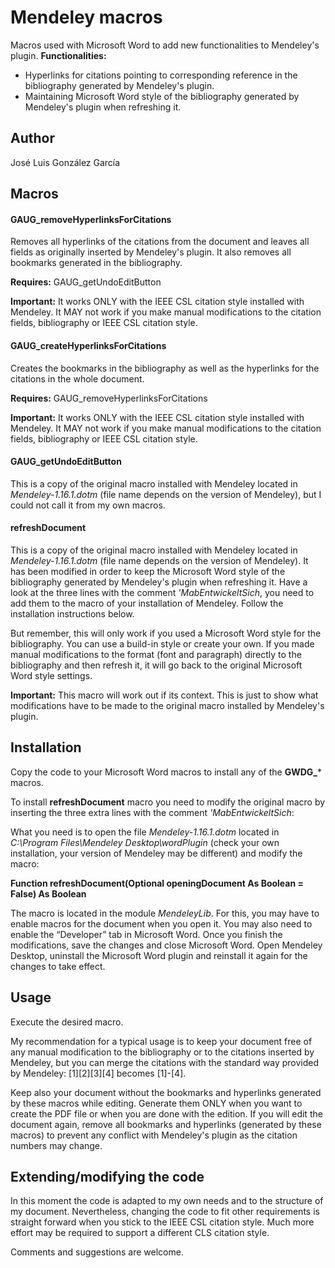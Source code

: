
# Mendeley macros
Macros used with Microsoft Word to add new functionalities to Mendeley's plugin. **Functionalities:**
 - Hyperlinks for citations pointing to corresponding reference in the bibliography generated by Mendeley's plugin.
 - Maintaining Microsoft Word style of the bibliography generated by Mendeley's plugin when refreshing it.

## Author
José Luis González García


## Macros

#### GAUG_removeHyperlinksForCitations
Removes all hyperlinks of the citations from the document and leaves all fields as originally inserted by Mendeley's plugin. It also removes all bookmarks generated in the bibliography.

**Requires:** GAUG_getUndoEditButton

**Important:** It works ONLY with the IEEE CSL citation style installed with Mendeley. It MAY not work if you make manual modifications to the citation fields, bibliography or IEEE CSL citation style.

#### GAUG_createHyperlinksForCitations
Creates the bookmarks in the bibliography as well as the hyperlinks for the citations in the whole document.

**Requires:** GAUG_removeHyperlinksForCitations

**Important:** It works ONLY with the IEEE CSL citation style installed with Mendeley. It MAY not work if you make manual modifications to the citation fields, bibliography or IEEE CSL citation style.

#### GAUG_getUndoEditButton
This is a copy of the original macro installed with Mendeley located in *Mendeley-1.16.1.dotm* (file name depends on the version of Mendeley), but I could not call it from my own macros.

#### refreshDocument
This is a copy of the original macro installed with Mendeley located in *Mendeley-1.16.1.dotm* (file name depends on the version of Mendeley). It has been modified in order to keep the Microsoft Word style of the bibliography generated by Mendeley's plugin when refreshing it. Have a look at the three lines with the comment *'MabEntwickeltSich*, you need to add them to the macro of your installation of Mendeley. Follow the installation instructions below.

But remember, this will only work if you used a Microsoft Word style for the bibliography. You can use a build-in style or create your own. If you made manual modifications to the format (font and paragraph) directly to the bibliography and then refresh it, it will go back to the original Microsoft Word style settings.

**Important:** This macro will work out if its context. This is just to show what modifications have to be made to the original macro installed by Mendeley's plugin.

## Installation
Copy the code to your Microsoft Word macros to install any of the **GWDG_*** macros.

To install **refreshDocument** macro you need to modify the original macro by inserting the three extra lines with the comment *'MabEntwickeltSich*:

What you need is to open the file *Mendeley-1.16.1.dotm* located in *C:\Program Files\Mendeley Desktop\wordPlugin* (check your own installation, your version of Mendeley may be different) and modify the macro:

**Function refreshDocument(Optional openingDocument As Boolean = False) As Boolean**

The macro is located in the module *MendeleyLib*. For this, you may have to enable macros for the document when you open it. You may also need to enable the “Developer” tab in Microsoft Word. Once you finish the modifications, save the changes and close Microsoft Word. Open Mendeley Desktop, uninstall the Microsoft Word plugin and reinstall it again for the changes to take effect.


## Usage
Execute the desired macro.

My recommendation for a typical usage is to keep your document free of any manual modification to the bibliography or to the citations inserted by Mendeley, but you can merge the citations with the standard way provided by Mendeley: [1][2][3][4] becomes [1]-[4].

Keep also your document without the bookmarks and hyperlinks generated by these macros while editing. Generate them ONLY when you want to create the PDF file or when you are done with the edition. If you will edit the document again, remove all bookmarks and hyperlinks (generated by these macros) to prevent any conflict with Mendeley's plugin as the citation numbers may change.

## Extending/modifying the code
In this moment the code is adapted to my own needs and to the structure of my document. Nevertheless, changing the code to fit other requirements is straight forward when you stick to the IEEE CSL citation style. Much more effort may be required to support a different CLS citation style. 

Comments and suggestions are welcome.
